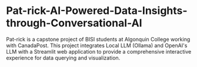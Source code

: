 # Pat-rick-AI-Powered-Data-Insights-through-Conversational-AI
Pat-rick is a capstone project of BISI students at Algonquin College working with CanadaPost. This project integrates Local LLM (Ollama) and OpenAI's LLM with a Streamlit web application to provide a comprehensive interactive experience for data querying and visualization.
